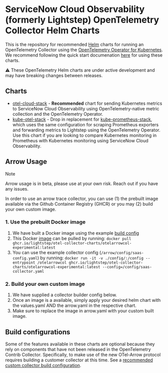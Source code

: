 # ServiceNow Cloud Observability (formerly Lightstep) OpenTelemetry Collector Helm Charts

This is the repository for recommended [Helm](https://helm.sh/) charts for running an OpenTelemetry Collector using the [OpenTelemetry Operator for Kubernetes](https://github.com/open-telemetry/opentelemetry-operator). We recommend following the quick start documenation [here](https://docs.lightstep.com/docs/quick-start-infra-otel-first) for using these charts.

⚠️ These OpenTelemetry Helm charts are under active development and may have breaking changes between releases.

## Charts

* [otel-cloud-stack](https://github.com/lightstep/prometheus-k8s-opentelemetry-collector/tree/main/charts/otel-cloud-stack) - **Recommended** chart for sending Kubernetes metrics to ServiceNow Cloud Observability using OpenTelemetry-native metric collection and the OpenTelemetry Operator.
* [kube-otel-stack](https://github.com/lightstep/prometheus-k8s-opentelemetry-collector/tree/main/charts/kube-otel-stack) - Drop in replacement for [kube-prometheus-stack](https://github.com/prometheus-community/helm-charts/tree/main/charts/kube-prometheus-stack), which uses the same configuration for scraping Prometheus exporters and forwarding metrics to Lightstep using the OpenTelemetry Operator. Use this chart if you are looking to compare Kubernetes monitoring in Prometheus with Kubernetes monitoring using ServiceNow Cloud Observability. 

## Arrow Usage

> [!NOTE] 
> Arrow usage is in beta, please use at your own risk. Reach out if you have any issues.

In order to use an arrow trace collector, you can use  (1) the prebuilt image available via the Github Container Registry (GHCR) or you may (2) build your own custom image.

### 1. Use the prebuilt Docker image
1. We have built a Docker image using the example [build config](https://github.com/lightstep/otel-collector-charts/blob/main/arrow/otelcolarrow-build.yaml)
2. This Docker [image](https://github.com/lightstep/otel-collector-charts/pkgs/container/otel-collector-charts%2Fotelarrowcol-experimental) can be pulled by running: `docker pull ghcr.io/lightstep/otel-collector-charts/otelarrowcol-experimental:latest`
3. You can use the example collector config (`/arrow/config/saas-config.yaml`) by running:
`docker run -it -v ./config/:/config --entrypoint /otelarrowcol ghcr.io/lightstep/otel-collector-charts/otelarrowcol-experimental:latest --config=/config/saas-collector.yaml`


### 2. Build your own custom image
1.  We have supplied a collector builder config below. 
2. Once an image is a available, simply apply your desired helm chart with the values.yaml AND the arrow.yaml in the respective chart. 
3. Make sure to replace the image in arrow.yaml with your custom built image.

## Build configurations

Some of the features available in these charts are optional because
they rely on components that have not been released in the
OpenTelemetry Contrib Collector.  Specifically, to make use of the new
OTel-Arrow protocol requires building a customer collector at this
time.  See a [recommended custom collector build configuration](./gateway-build.yaml).
